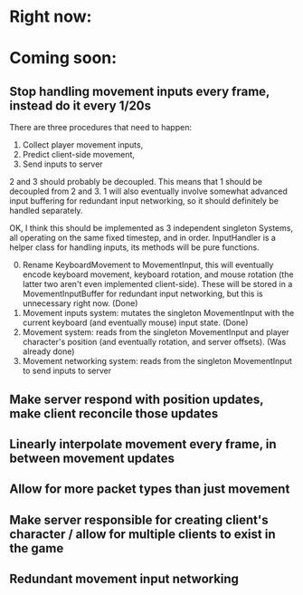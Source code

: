 # Right now:


# Coming soon:

## Stop handling movement inputs every frame, instead do it every 1/20s
There are three procedures that need to happen:
1. Collect player movement inputs,
2. Predict client-side movement,
3. Send inputs to server

2 and 3 should probably be decoupled. This means that 1 should be decoupled from 2 and 3.
1 will also eventually involve somewhat advanced input buffering for redundant input networking,
so it should definitely be handled separately.

OK, I think this should be implemented as 3 independent singleton Systems, all operating on the same
fixed timestep, and in order. InputHandler is a helper class for handling inputs, its methods will be
pure functions.

0. Rename KeyboardMovement to MovementInput, this will eventually encode keyboard movement, keyboard
rotation, and mouse rotation (the latter two aren't even implemented client-side). These will be
stored in a MovementInputBuffer for redundant input networking, but this is unnecessary right now. (Done)
1. Movement inputs system: mutates the singleton MovementInput with the current keyboard (and eventually
mouse) input state. (Done)
2. Movement system: reads from the singleton MovementInput and player character's position
(and eventually rotation, and server offsets). (Was already done)
3. Movement networking system: reads from the singleton MovementInput to send inputs to server






## Make server respond with position updates, make client reconcile those updates

## Linearly interpolate movement every frame, in between movement updates

## Allow for more packet types than just movement

## Make server responsible for creating client's character / allow for multiple clients to exist in the game

## Redundant movement input networking

